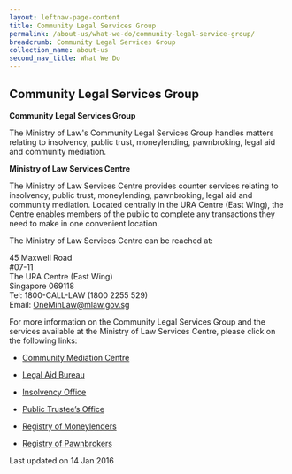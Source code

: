 ```yaml
---
layout: leftnav-page-content
title: Community Legal Services Group
permalink: /about-us/what-we-do/community-legal-service-group/
breadcrumb: Community Legal Services Group
collection_name: about-us
second_nav_title: What We Do
---
```


Community Legal Services Group
---

**Community Legal Services Group**

The Ministry of Law's Community Legal Services Group handles matters relating to insolvency, public trust, moneylending, pawnbroking, legal aid and community mediation.

**Ministry of Law Services Centre**

The Ministry of Law Services Centre provides counter services relating to insolvency, public trust, moneylending, pawnbroking, legal aid and community mediation. Located centrally in the URA Centre (East Wing), the Centre enables members of the public to complete any transactions they need to make in one convenient location.

The Ministry of Law Services Centre can be reached at:

45 Maxwell Road<br>
#07-11<br>
The URA Centre (East Wing)<br>
Singapore 069118<br>
Tel: 1800-CALL-LAW (1800 2255 529)<br>
Email: <OneMinLaw@mlaw.gov.sg><br>

For more information on the Community Legal Services Group and the services available at the Ministry of Law Services Centre, please click on the following links:

* [Community Mediation Centre](/about-us/what-we-do/community-mediation-centre/)

* [Legal Aid Bureau](/about-us/what-we-do/legal-aid-bureau/)

* [Insolvency Office](/about-us/what-we-do/insolvency-office/)

* [Public Trustee’s Office](/what-we-do/public-trustee-office/)

* [Registry of Moneylenders](/about-us/what-we-do/registry-of-moneylenders/)

* [Registry of Pawnbrokers](/about-us/what-we-do/registry-of-pawnbrokers/)

<p class="right-side-updated">Last updated on 14 Jan 2016</p>
